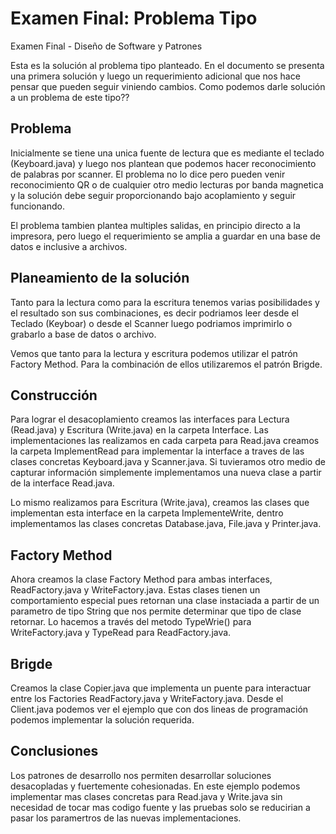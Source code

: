 # Examen Final: Problema Tipo
Examen Final - Diseño de Software y Patrones

Esta es la solución al problema tipo planteado. En el documento se presenta una primera solución y luego un requerimiento adicional que nos hace pensar que pueden seguir viniendo cambios. Como podemos darle solución a un problema de este tipo??

## Problema

Inicialmente se tiene una unica fuente de lectura que es mediante el teclado (Keyboard.java) y luego nos plantean que podemos hacer reconocimiento de palabras por scanner. El problema no lo dice pero pueden venir reconocimiento QR o de cualquier otro medio lecturas por banda magnetica y la solución debe seguir proporcionando bajo acoplamiento y seguir funcionando.

El problema tambien plantea multiples salidas, en principio directo a la impresora, pero luego el requerimiento se amplia a guardar en una base de datos e inclusive a archivos.

## Planeamiento de la solución

Tanto para la lectura como para la escritura tenemos varias posibilidades y el resultado son sus combinaciones, es decir podriamos leer desde el Teclado (Keyboar) o desde el Scanner luego podriamos imprimirlo o grabarlo a base de datos o archivo.

Vemos que tanto para la lectura y escritura podemos utilizar el patrón Factory Method. Para la combinación de ellos utilizaremos el patrón Brigde. 

## Construcción

Para lograr el desacoplamiento creamos las interfaces para Lectura (Read.java) y Escritura (Write.java) en la carpeta Interface. Las implementaciones las realizamos en cada carpeta para Read.java creamos la carpeta ImplementRead para implementar la interface a traves de las clases concretas Keyboard.java y Scanner.java. Si tuvieramos otro medio de capturar información simplemente implementamos una nueva clase a partir de la interface Read.java.

Lo mismo realizamos para Escritura (Write.java), creamos las clases que implementan esta interface en la carpeta ImplementeWrite, dentro implementamos las clases concretas Database.java, File.java y Printer.java.

## Factory Method

Ahora creamos la clase Factory Method para ambas interfaces, ReadFactory.java y WriteFactory.java. Estas clases tienen un comportamiento especial pues retornan una clase instaciada a partir de un parametro de tipo String que nos permite determinar que tipo de clase retornar. Lo hacemos a través del metodo TypeWrie() para WriteFactory.java y TypeRead para ReadFactory.java.

## Brigde 

Creamos la clase Copier.java que implementa un puente para interactuar entre los Factories ReadFactory.java y WriteFactory.java. Desde el Client.java podemos ver el ejemplo que con dos lineas de programación podemos implementar la solución requerida.

## Conclusiones

Los patrones de desarrollo nos permiten desarrollar soluciones desacopladas y fuertemente cohesionadas. En este ejemplo podemos implementar mas clases concretas para Read.java y Write.java sin necesidad de tocar mas codigo fuente y las pruebas solo se reducirian a pasar los paramertros de las nuevas implementaciones.


